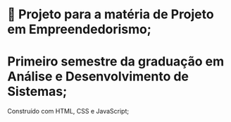 <h1>📖 Projeto para a matéria de Projeto em Empreendedorismo;</h1>
<h1>Primeiro semestre da graduação em Análise e Desenvolvimento de Sistemas;</h2>
Construído com HTML, CSS e JavaScript;
